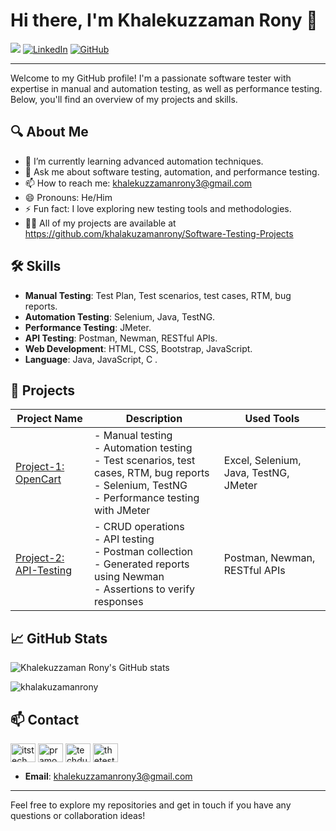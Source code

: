 # Hi there, I'm Khalekuzzaman Rony 👋

![](https://komarev.com/ghpvc/?username=khalakuzamanrony&color=blue&style=flat)
[![LinkedIn](https://img.shields.io/badge/LinkedIn-Profile-blue)](https://www.linkedin.com/in/khalekuzzamanrony/)
[![GitHub](https://img.shields.io/badge/GitHub-Follow-blue)](https://github.com/khalakuzamanrony)

***

Welcome to my GitHub profile! I'm a passionate software tester with expertise in manual and automation testing, as well as performance testing. Below, you'll find an overview of my projects and skills.

## 🔍 About Me

- 🌱 I’m currently learning advanced automation techniques.
- 💬 Ask me about software testing, automation, and performance testing.
- 📫 How to reach me: [khalekuzzamanrony3@gmail.com](mailto:khalekuzzamanrony3@gmail.com)
- 😄 Pronouns: He/Him
- ⚡ Fun fact: I love exploring new testing tools and methodologies.
- 👨‍💻 All of my projects are available at https://github.com/khalakuzamanrony/Software-Testing-Projects

  

## 🛠 Skills

- **Manual Testing**: Test Plan, Test scenarios, test cases, RTM, bug reports.
- **Automation Testing**: Selenium, Java, TestNG.
- **Performance Testing**: JMeter.
- **API Testing**: Postman, Newman, RESTful APIs.
- **Web Development**: HTML, CSS, Bootstrap, JavaScript.
- **Language**: Java, JavaScript, C .

  
## 📂 Projects


| Project Name | Description | Used Tools |
| ------------ | ----------- | ---------- |
| [Project-1: OpenCart](https://github.com/khalakuzamanrony/Software-Testing-Projects/tree/main/Project-1%20(OpenCart)) | - Manual testing<br>- Automation testing<br>- Test scenarios, test cases, RTM, bug reports<br>- Selenium, TestNG<br>- Performance testing with JMeter | Excel, Selenium, Java, TestNG, JMeter |
| [Project-2: API-Testing](https://github.com/khalakuzamanrony/Software-Testing-Projects/tree/main/Prolect-2%20(API20Testing)) | - CRUD operations<br>- API testing<br>- Postman collection<br>- Generated reports using Newman<br>- Assertions to verify responses | Postman, Newman, RESTful APIs |


## 📈 GitHub Stats

![Khalekuzzaman Rony's GitHub stats](https://github-readme-stats.vercel.app/api?username=khalakuzamanrony&show_icons=true&theme=radical)

<p><img align="center" src="https://github-readme-streak-stats.herokuapp.com/?user=khalakuzamanrony&" alt="khalakuzamanrony" /></p>

## 📫 Contact
<p align="left">
<a href="https://twitter.com/@KhalekuzzamanR5" target="blank"><img align="center" src="https://cdn.jsdelivr.net/npm/simple-icons@3.0.1/icons/twitter.svg" alt="itstechmode" height="30" width="40" /></a>
<a href="[https://linkedin.com/in/pramoddutta](https://www.linkedin.com/in/khalekuzzamanrony/)" target="blank"><img align="center" src="https://cdn.jsdelivr.net/npm/simple-icons@3.0.1/icons/linkedin.svg" alt="pramoddutta" height="30" width="40" /></a>
<a href="https://facebook.com/khalekuzzamanrony1" target="blank"><img align="center" src="https://cdn.jsdelivr.net/npm/simple-icons@3.0.1/icons/facebook.svg" alt="techdutta" height="30" width="40" /></a>
<a href="https://instagram.com/khalekuzzamanrony1" target="blank"><img align="center" src="https://cdn.jsdelivr.net/npm/simple-icons@3.0.1/icons/instagram.svg" alt="thetestingacademy" height="30" width="40" /></a>
</p>


- **Email**: [khalekuzzamanrony3@gmail.com](mailto:khalekuzzamanrony3@gmail.com)

---

Feel free to explore my repositories and get in touch if you have any questions or collaboration ideas!


<!---
khalakuzamanrony/khalakuzamanrony is a ✨ special ✨ repository because its `README.md` (this file) appears on your GitHub profile.
You can click the Preview link to take a look at your changes.
--->
